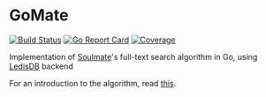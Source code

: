 GoMate
======

[![Build Status](https://travis-ci.org/deluan/gomate.svg?branch=master)](https://travis-ci.org/deluan/gomate) [![Go Report Card](https://goreportcard.com/badge/github.com/deluan/gomate)](https://goreportcard.com/report/github.com/deluan/gomate) [![Coverage](http://gocover.io/_badge/github.com/deluan/gomate)](http://gocover.io/github.com/deluan/gomate) 

Implementation of [Soulmate](https://github.com/seatgeek/soulmate)'s 
full-text search algorithm in Go, using [LedisDB](ledisdb.com) backend

For an introduction to the algorithm, read [this](http://patshaughnessy.net/2011/11/29/two-ways-of-using-redis-to-build-a-nosql-autocomplete-search-index).